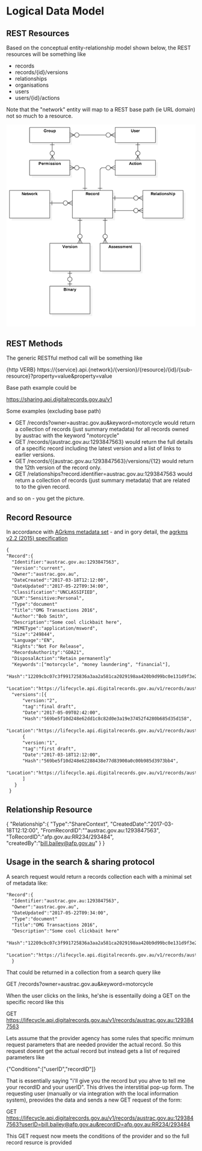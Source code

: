 # Logical Data Model

## REST Resources

Based on the conceptual entity-relationship model shown below, the REST resources will be something like

* records
* records/{id}/versions
* relationships
* organisations
* users
* users/{id}/actions

Note that the "network" entity will map to a REST base path (ie URL domain) not so much to a resource.  

![Conceptual ERD](LogicalDataModel.png)

## REST Methods

The generic RESTful method call will be something like

{http VERB} https://{service}.api.{network}/{version}/{resource}/{id}/{sub-resource}?property=value&property=value

Base path example could be

https://sharing.api.digitalrecords.gov.au/v1

Some examples (excluding base path)

* GET /records?owner=austrac.gov.au&keyword=motorcycle would return a collection of records (just summary metadata) for all records owned by austrac with the keyword "motorcycle"
* GET /records/{austrac.gov.au:1293847563} would return the full details of a specific record including the latest version and a list of links to earlier versions.
* GET /records/{{austrac.gov.au:1293847563}/versions/{12} would return the 12th version of the record only.
* GET /relationships?record.identifier=austrac.gov.au:1293847563 would return a collection of records (just summary metadata) that are related to to the given record.

and so on - you get the picture.

## Record Resource

In accordance with [AGrkms metadata set](http://www.naa.gov.au/information-management/digital-transition-and-digital-continuity/information-is-interoperable/metadata/ref-tables.aspx) - and in gory detail, the [agrkms v2.2 (2015) specification](http://www.naa.gov.au/Images/AGRkMS-Version-2.2-June-2015_tcm16-93990.pdf) 

```
{
"Record":{
  "Identifier:"austrac.gov.au:1293847563",
  "Version":"current",
  "Owner":"austrac.gov.au",
  "DateCreated":"2017-03-18T12:12:00",
  "DateUpdated":"2017-05-22T09:34:00",
  "Classification":"UNCLASSIFIED",
  "DLM":"Sensitive:Personal",
  "Type":"document"
  "Title":"OMG Transactions 2016",
  "Author":"Bob Smith",
  "Description":"Some cool clickbait here",
  "MIMEType":"application/msword",
  "Size":"249844",
  "Language":"EN",
  "Rights":"Not For Release",
  "RecordsAuthority":"GDA21",
  "DisposalAction":"Retain permanently"
  "Keywords":["motorcycle", "money laundering", "financial"],
  "Hash":"12209cbc07c3f991725836a3aa2a581ca2029198aa420b9d99bc0e131d9f3e2cbe47",
  "Location":"https://lifecycle.api.digitalrecords.gov.au/v1/records/austrac.gov.au:1293847563
  "versions":[{
      "version:"2",
      "tag":"final draft",
      "Date":"2017-05-09T02:42:00",
      "Hash":"569be5f10d248e62dd1c8c82d0e3a19e37452f4280b685d35d158",
      "Location":"https://lifecycle.api.digitalrecords.gov.au/v1/records/austrac.gov.au:1293847563/versions/2"}
      {
      "version:"1",
      "tag":"first draft",
      "Date":"2017-03-18T12:12:00",
      "Hash":"569be5f10d248e62288438e77d83900a0c00b985d3973bb4",
      "Location":"https://lifecycle.api.digitalrecords.gov.au/v1/records/austrac.gov.au:1293847563/versions/1"}
      ]
   }
 }
  ```

## Relationship Resource

{
"Relationship":{
   "Type":"ShareContext",
   "CreatedDate":"2017-03-18T12:12:00",
   "FromRecordID":""austrac.gov.au:1293847563",
   "ToRecordID":"afp.gov.au:RR234/293484",
   "createdBy":"bill.bailey@afp.gov.au"
   }
}

## Usage in the search & sharing protocol

A search request would return a records collection each with a minimal set of metadata like:

```
"Record":{
  "Identifier:"austrac.gov.au:1293847563",
  "Owner":"austrac.gov.au",
  "DateUpdated":"2017-05-22T09:34:00",
  "Type":"document"
  "Title":"OMG Transactions 2016",
  "Description":"Some cool clickbait here"
  "Hash":"12209cbc07c3f991725836a3aa2a581ca2029198aa420b9d99bc0e131d9f3e2cbe47",
  "Location":"https://lifecycle.api.digitalrecords.gov.au/v1/records/austrac.gov.au:1293847563
  }
  ```
  
  That could be returned in a collection from a search query like
  
  GET /records?owner=austrac.gov.au&keyword=motorcycle
  
  When the user clicks on the links, he'she is essentailly doing a GET on the specific record like this
  
  GET https://lifecycle.api.digitalrecords.gov.au/v1/records/austrac.gov.au:1293847563
  
  Lets assume that the provider agency has some rules that specific mnimum request parameters that are needed provider the actual record.  So this request doesnt get the actual record but instead gets a list of required parameters like
  
  {"Conditions":["userID","recordID"]}
  
  That is essentially saying "i'll give you the record but you ahve to tell me your recordID and your userID".  This drives the interstitial pop-up form.  The requesting user (manually or via integration with the local information system), preovides the data and sends a new GET request of the form:
  
GET https://lifecycle.api.digitalrecords.gov.au/v1/records/austrac.gov.au:1293847563?userID=bill.bailey@afp.gov.au&recordID=afp.gov.au:RR234/293484
   
This GET request now meets the conditions of the provider and so the full record resurce is provided 
